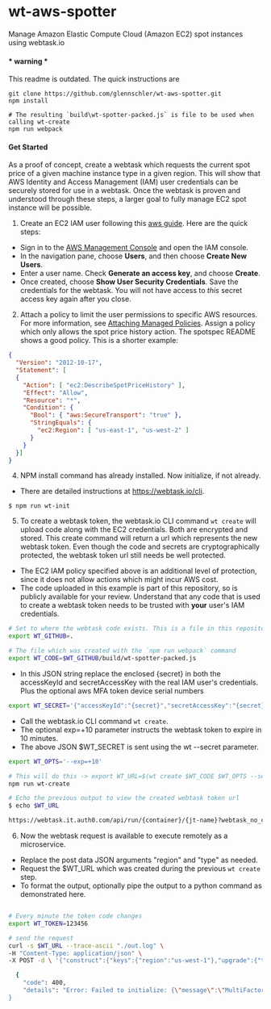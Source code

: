 # wt-aws-spotter
Manage Amazon Elastic Compute Cloud (Amazon EC2) spot instances using webtask.io

####  * warning *
This readme is outdated. The quick instructions are

```
git clone https://github.com/glennschler/wt-aws-spotter.git
npm install

# The resulting `build\wt-spotter-packed.js` is file to be used when calling wt-create
npm run webpack
```

#### Get Started
As a proof of concept, create a webtask which requests the current spot price of a given machine instance type in a given region. This will show that AWS Identity and Access Management (IAM) user credentials can be securely stored for use in a webtask. Once the webtask is proven and understood through these steps, a larger goal to fully manage EC2 spot instance will be possible.

1. Create an EC2 IAM user following this [aws guide](http://docs.aws.amazon.com/IAM/latest/UserGuide/Using_SettingUpUser.html#Using_CreateUser_console). Here are the quick steps:
  * Sign in to the [AWS Management Console](https://console.aws.amazon.com/iam/) and open the IAM console.
  * In the navigation pane, choose **Users**, and then choose **Create New Users**.
  * Enter a user name. Check **Generate an access key**, and choose **Create**.
  * Once created, choose **Show User Security Credentials**. Save the credentials for the webtask. You will not have access to *this* secret access key again after you close.

2. Attach a policy to limit the user permissions to specific AWS resources. For more information, see [Attaching Managed Policies](http://docs.aws.amazon.com/IAM/latest/UserGuide/policies_using-managed.html#attach-managed-policy-console). Assign a policy which only allows the spot price history action. The spotspec README shows a good policy. This is a shorter example:
  ```json
  {
    "Version": "2012-10-17",
    "Statement": [
    {
      "Action": [ "ec2:DescribeSpotPriceHistory" ],
      "Effect": "Allow",
      "Resource": "*",
      "Condition": {
        "Bool": { "aws:SecureTransport": "true" },
        "StringEquals": {
          "ec2:Region": [ "us-east-1", "us-west-2" ]
        }
      }
    }]
  }
  ```

4. NPM install command has already installed. Now initialize, if not already.
  * There are detailed instructions at https://webtask.io/cli.
  ```
  $ npm run wt-init
  ```

5. To create a webtask token, the webtask.io CLI command ```wt create``` will upload code along with the EC2 credentials. Both are encrypted and stored. This create command will return a url which represents the new webtask token. Even though the code and secrets are cryptographically protected, the webtask token url still needs be well protected.
  * The EC2 IAM policy specified above is an additional level of protection, since it does not allow actions which might incur AWS cost.
  * The code uploaded in this example is part of this repository, so is publicly available for your review. Understand that any code that is used to create a webtask token needs to be trusted with **your** user's IAM credentials.

  ```bash
  # Set to where the webtask code exists. This is a file in this repository
  export WT_GITHUB=.

  # The file which was created with the `npm run webpack` command
  export WT_CODE=$WT_GITHUB/build/wt-spotter-packed.js
  ```

  * In this JSON string replace the enclosed {secret} in both the accessKeyId and secretAccessKey with the real IAM user's credentials. Plus the optional aws MFA token device serial numbers
  ```bash
  export WT_SECRET='{"accessKeyId":"{secret}","secretAccessKey":"{secret}","serialNumber":"{serialNumber:arn....}"}'
  ```

  * Call the webtask.io CLI command ```wt create```.
  * The optional exp=+10 parameter instructs the webtask token to expire in 10 minutes.
  * The above JSON $WT_SECRET is sent using the wt --secret parameter.

  ```bash
  export WT_OPTS='--exp=+10'

  # This will do this -> export WT_URL=$(wt create $WT_CODE $WT_OPTS --secret wtData=$WT_SECRET)
  npm run wt-create
  ```

  ```bash
  # Echo the previous output to view the created webtask token url
  $ echo $WT_URL
  ```
  >
  ```bash
  https://webtask.it.auth0.com/api/run/{container}/{jt-name}?webtask_no_cache=1
  ```

6. Now the webtask request is available to execute remotely as a microservice.

  * Replace the post data JSON arguments "region" and "type" as needed.
  * Request the $WT_URL which was created during the previous ```wt create``` step.
  * To format the output, optionally pipe the output to a python command as demonstrated here.

  ```bash

  # Every minute the token code changes
  export WT_TOKEN=123456

  # send the request
  curl -s $WT_URL --trace-ascii "./out.log" \
  -H "Content-Type: application/json" \
  -X POST -d \ '{"construct":{"keys":{"region":"us-west-1"},"upgrade":{"tokenCode":"'$WT_TOKEN'"}},"attributes":{"type":"m3.large","dryRun":"false","isLogging":"true","ami":"ami-d5ea86b5","keyName":"yourKeyName","securityGroups":[],"fileUserData":"node_modules/spotspec/test/userDataDockerAWSLinux.txt","price":"0.0083","task":"launch"}}' | python -mjson.tool
  ```
  >
  ```bash
    {
      "code": 400,
      "details": "Error: Failed to initialize: {\"message\":\"MultiFactorAuthentication failed with invalid MFA one time pass code......
  }
  ```
